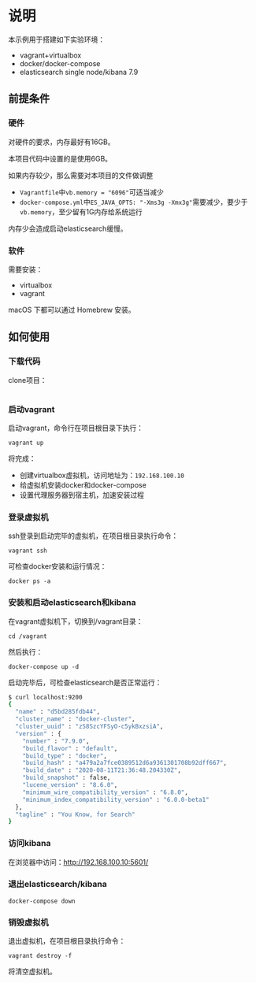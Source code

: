 # 说明

本示例用于搭建如下实验环境：

- vagrant+virtualbox
- docker/docker-compose
- elasticsearch single node/kibana 7.9

## 前提条件

### 硬件

对硬件的要求，内存最好有16GB。

本项目代码中设置的是使用6GB。

如果内存较少，那么需要对本项目的文件做调整

- `Vagrantfile`中`vb.memory = "6096"`可适当减少
- `docker-compose.yml`中`ES_JAVA_OPTS: "-Xms3g -Xmx3g"`需要减少，要少于`vb.memory`，至少留有1G内存给系统运行

内存少会造成启动elasticsearch缓慢。

### 软件

需要安装：

- virtualbox
- vagrant

macOS 下都可以通过 Homebrew 安装。

## 如何使用

### 下载代码

clone项目：

```

```

### 启动vagrant

启动vagrant，命令行在项目根目录下执行：

```
vagrant up
```

将完成：

- 创建virtualbox虚拟机，访问地址为：`192.168.100.10`
- 给虚拟机安装docker和docker-compose
- 设置代理服务器到宿主机，加速安装过程

### 登录虚拟机

ssh登录到启动完毕的虚拟机，在项目根目录执行命令：

```
vagrant ssh
```

可检查docker安装和运行情况：

```
docker ps -a
```

### 安装和启动elasticsearch和kibana

在vagrant虚拟机下，切换到/vagrant目录：

```
cd /vagrant
```

然后执行：

```
docker-compose up -d
```

启动完毕后，可检查elasticsearch是否正常运行：

```bash
$ curl localhost:9200
{
  "name" : "d5bd285fdb44",
  "cluster_name" : "docker-cluster",
  "cluster_uuid" : "zS8SzcYFSyO-c5ykBxzsiA",
  "version" : {
    "number" : "7.9.0",
    "build_flavor" : "default",
    "build_type" : "docker",
    "build_hash" : "a479a2a7fce0389512d6a9361301708b92dff667",
    "build_date" : "2020-08-11T21:36:48.204330Z",
    "build_snapshot" : false,
    "lucene_version" : "8.6.0",
    "minimum_wire_compatibility_version" : "6.8.0",
    "minimum_index_compatibility_version" : "6.0.0-beta1"
  },
  "tagline" : "You Know, for Search"
}
```

### 访问kibana

在浏览器中访问：http://192.168.100.10:5601/

### 退出elasticsearch/kibana

```
docker-compose down
```

### 销毁虚拟机

退出虚拟机，在项目根目录执行命令：

```
vagrant destroy -f
```

将清空虚拟机。
